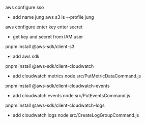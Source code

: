 aws configure sso
- add name jung
aws s3 ls --profile jung

aws configure
enter key
enter secret
- get key and secret from IAM user

pnpm install @aws-sdk/client-s3
- add aws sdk

pnpm install @aws-sdk/client-cloudwatch
- add cloudwatch metrics
node src/PutMetricDataCommand.js

pnpm install @aws-sdk/client-cloudwatch-events
- add cloudwatch events
node src/PutEventsCommand.js

pnpm install @aws-sdk/client-cloudwatch-logs
- add cloudwatch logs
node src/CreateLogGroupCommand.js